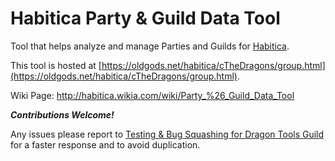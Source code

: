 # Habitica Party & Guild Data Tool
Tool that helps analyze and manage Parties and Guilds for [Habitica](http://www.habitica.com).

This tool is hosted at [https://oldgods.net/habitica/cTheDragons/group.html](https://oldgods.net/habitica/cTheDragons/group.html).

Wiki Page: http://habitica.wikia.com/wiki/Party_%26_Guild_Data_Tool

***Contributions Welcome!***

Any issues please report to  [Testing & Bug Squashing for Dragon Tools Guild](https://habitica.com/#/options/groups/guilds/d9a0ec1e-352b-4697-a5d5-fb45c98fb4a3) for a faster response and to avoid duplication. </p>


